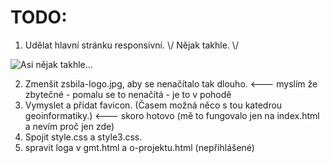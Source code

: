 # TODO:

1. Udělat hlavní stránku responsivní. \\/ Nějak takhle. \\/

![Asi nějak takhle...](https://i.imgur.com/MZHFXku.png)

2. Zmenšit zsbila-logo.jpg, aby se nenačítalo tak dlouho.  <--- myslím že zbytečné - pomalu se to nenačítá - je to v pohodě
3. Vymyslet a přidat favicon. (Časem možná něco s tou katedrou geoinformatiky.) <--- skoro hotovo (mě to fungovalo jen na index.html a nevím proč jen zde)
4. Spojit style.css a style3.css.
5. spravit loga v gmt.html a o-projektu.html (nepřihlášené)





